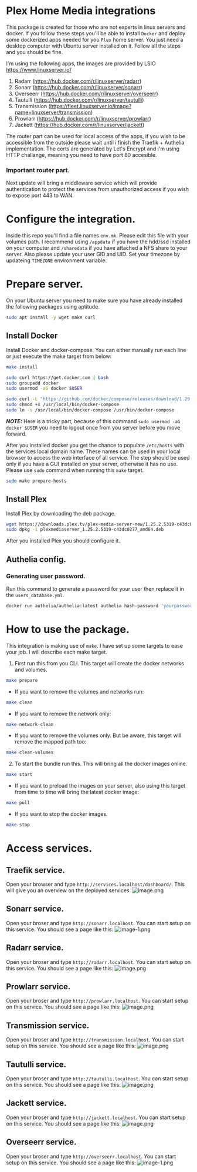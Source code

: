 # Plex Home Media integrations

This package is created for those who are not experts in linux servers and docker. If you follow these steps you'll be able to install `Docker` and deploy some dockerized apps needed for you `Plex` home server. You just need a desktop computer with Ubuntu server installed on it. Follow all the steps and you should be fine.

I'm using the following apps, the images are provided by LSIO https://www.linuxserver.io/

1. Radarr (https://hub.docker.com/r/linuxserver/radarr)
2. Sonarr (https://hub.docker.com/r/linuxserver/sonarr)
3. Overseerr (https://hub.docker.com/r/linuxserver/overseerr)
4. Tautulli (https://hub.docker.com/r/linuxserver/tautulli)
5. Transmission (https://fleet.linuxserver.io/image?name=linuxserver/transmission)
6. Prowlarr (https://hub.docker.com/r/linuxserver/prowlarr)
7. Jackett (https://hub.docker.com/r/linuxserver/jackett)

The router part can be used for local access of the apps, if you wish to be accessible from the outside please wait until i finish the Traefik + Authelia implementation. The certs are generated by Let's Encrypt and i'm using HTTP challange, meaning you need to have port 80 accesible.
### Important router part.
Next update will bring a middleware service which will provide authentication to protect the services from unauthorized access if you wish to expose port 443 to WAN.

# Configure the integration.
Inside this repo you'll find a file names `env.mk`. Please edit this file with your volumes path. I recommend using `/appdata` if you have the hdd/ssd installed on your computer and `/sharedata` if you have attached a NFS share to your server. Also please update your user GID and UID.
Set your timezone by updateing `TIMEZONE` environment variable.
# Prepare server.
On your Ubuntu server you need to make sure you have already installed the following packages using aptitude.

```bash
sudo apt install -y wget make curl
```

## Install Docker
Install Docker and docker-compose. You can either manually run each line or just execute the make target from below:
```bash
make install
```

```bash
sudo curl https://get.docker.com | bash
sudo groupadd docker
sudo usermod -aG docker $USER

sudo curl -L "https://github.com/docker/compose/releases/download/1.29.2/docker-compose-$(uname -s)-$(uname -m)" -o /usr/local/bin/docker-compose
sudo chmod +x /usr/local/bin/docker-compose
sudo ln -s /usr/local/bin/docker-compose /usr/bin/docker-compose
```
**_NOTE:_** Here is a tricky part, because of this command `sudo usermod -aG docker $USER` you need to logout once from you server before you move forward.  

After you installed docker you get the chance to populate `/etc/hosts` with the services local domain name. These names can be used in your local browser to access the web interface of all service. The step should be used only if you have a GUI installed on your server, otherwise it has no use. Please use `sudo` command when running this `make` target.
```bash
sudo make prepare-hosts
```

## Install Plex
Install Plex by downloading the deb package.

```bash
wget https://downloads.plex.tv/plex-media-server-new/1.25.2.5319-c43dc0277/debian/plexmediaserver_1.25.2.5319-c43dc0277_amd64.deb
sudo dpkg -i plexmediaserver_1.25.2.5319-c43dc0277_amd64.deb
```

After you installed Plex you should configure it.

## Authelia config.

### Generating user password.
Run this command to generate a password for your user then replace it in the `users_database.yml`.
```bash
docker run authelia/authelia:latest authelia hash-password 'yourpassword'
```


# How to use the package.
This integration is making use of `make`. I have set up some targets to ease your job. I will describe each make target.

1. First run this from you CLI. This target will create the docker networks and volumes.
```bash
make prepare
```
  * If you want to remove the volumes and networks run:
  ```bash
  make clean
  ```
  * If you want to remove the network only:
  ```bash
  make network-clean
  ```
  * If you want to remove the volumes only. But be aware, this target will remove the mapped path too:
  ```bash
  make clean-volumes
  ```
2. To start the bundle run this. This will bring all the docker images online.
```bash
make start
```
  * If you want to preload the images on your server, also using this target from time to time will bring the latest docker image:
  ```bash
  make pull
  ```
  * If you want to stop the docker images.
  ```bash
  make stop
  ```

# Access services.
## Traefik service.
Open your browser and type `http://services.localhost/dashboard/`. This will give you an overview on the deployed services.
![image.png](./config/images/image.png)

## Sonarr service.
Open your broser and type `http://sonarr.localhost`. You can start setup on this service. You should see a page like this:
![image-1.png](./config/images/image-1.png)

## Radarr service.
Open your broser and type `http://radarr.localhost`. You can start setup on this service. You should see a page like this:
![image.png](./config/images/image-2.png)

## Prowlarr service.
Open your broser and type `http://prowlarr.localhost`. You can start setup on this service. You should see a page like this:
![image.png](./config/images/image-3.png)

## Transmission service.
Open your broser and type `http://transmission.localhost`. You can start setup on this service. You should see a page like this:
![image.png](./config/images/image-7.png)

## Tautulli service.
Open your broser and type `http://tautulli.localhost`. You can start setup on this service. You should see a page like this:
![image.png](./config/images/image-4.png)

## Jackett service.
Open your broser and type `http://jackett.localhost`. You can start setup on this service. You should see a page like this:
![image.png](./config/images/image-5.png)

## Overseerr service.
Open your broser and type `http://overseerr.localhost`. You can start setup on this service. You should see a page like this:
![image-1.png](./config/images/image-6.png)



